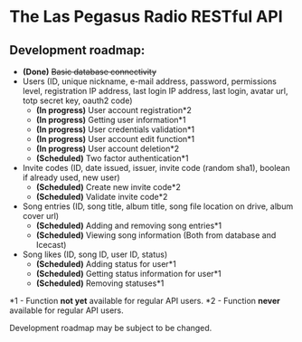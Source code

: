 # The Las Pegasus Radio RESTful API

## Development roadmap:
- **(Done)** ~~Basic database connectivity~~
- Users (ID, unique nickname, e-mail address, password, permissions level, registration IP address, last login IP address, last login, avatar url, totp secret key, oauth2 code)
	- **(In progress)** User account registration\*2
	- **(In progress)** Getting user information\*1
	- **(In progress)** User credentials validation\*1
	- **(In progress)** User account edit function\*1
	- **(In progress)** User account deletion\*2
	- **(Scheduled)** Two factor authentication\*1
- Invite codes (ID, date issued, issuer, invite code (random sha1), boolean if already used, new user)
	- **(Scheduled)** Create new invite code\*2
	- **(Scheduled)** Validate invite code\*2
- Song entries (ID, song title, album title, song file location on drive, album cover url)
	- **(Scheduled)** Adding and removing song entries\*1
	- **(Scheduled)** Viewing song information (Both from database and Icecast)
- Song likes (ID, song ID, user ID, status)
	- **(Scheduled)** Adding status for user\*1
	- **(Scheduled)** Getting status information for user\*1
	- **(Scheduled)** Removing statuses\*1

\*1 - Function **not yet** available for regular API users.
\*2 - Function **never** available for regular API users.

Development roadmap may be subject to be changed.

